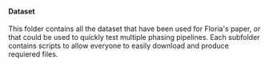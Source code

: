 #### Dataset

This folder contains all the dataset that have been used for Floria's paper, or that could be used to quickly test multiple phasing pipelines. Each subfolder contains scripts to allow everyone to easily download and produce requiered files.